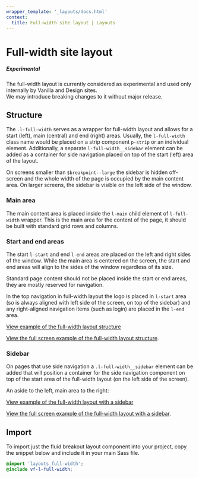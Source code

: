 ```yaml
---
wrapper_template: '_layouts/docs.html'
context:
  title: Full-width site layout | Layouts
---
```


# Full-width site layout

<div class="p-notification--caution">
  <div class="p-notification__content">
    <h5 class="p-notification__title">Experimental</h5>
    <p class="p-notification__message">
      The full-width layout is currently considered as experimental and used only internally by Vanilla and Design sites.<br>
      We may introduce breaking changes to it without major release.
    </p>
  </div>
</div>

## Structure

The `.l-full-width` serves as a wrapper for full-width layout and allows for a start (left), main (central) and end (right) areas. Usually, the `l-full-width` class name would be placed on a strip component `p-strip` or an individual element. Additionally, a separate `l-full-width__sidebar` element can be added as a container for side navigation placed on top of the start (left) area of the layout.

On screens smaller than `$breakpoint--large` the sidebar is hidden off-screen and the whole width of the page is occupied by the main content area. On larger screens, the sidebar is visible on the left side of the window.

### Main area

The main content area is placed inside the `l-main` child element of `l-full-width` wrapper. This is the main area for the content of the page, it should be built with standard grid rows and columns.

### Start and end areas

The start `l-start` and end `l-end` areas are placed on the left and right sides of the window. While the main area is centered on the screen, the start and end areas will align to the sides of the window regardless of its size.

<div class="p-notification--caution">
  <div class="p-notification__content">
    <p class="p-notification__message">
      Standard page content should not be placed inside the start or end areas, they are mostly reserved for navigation.
    </p>
  </div>
</div>

In the top navigation in full-width layout the logo is placed in `l-start` area (so is always aligned with left side of the screen, on top of the sidebar) and any right-aligned navigation items (such as login) are placed in the `l-end` area.

<div class="embedded-example"><a href="/docs/examples/layouts/full-width/structure" class="js-example">
View example of the full-width layout structure
</a></div>

[View the full screen example of the full-width layout structure](/docs/examples/layouts/full-width/structure).

### Sidebar

On pages that use side navigation a `.l-full-width__sidebar` element can be added that will position a container for the side navigation component on top of the start area of the full-width layout (on the left side of the screen).

An aside to the left, main area to the right:

<div class="embedded-example"><a href="/docs/examples/layouts/full-width/default" class="js-example">
View example of the full-width layout with a sidebar
</a></div>

[View the full screen example of the full-width layout with a sidebar](/docs/examples/layouts/full-width/default/).

## Import

To import just the fluid breakout layout component into your project, copy the snippet below and include it in your main Sass file.

```scss
@import 'layouts_full-width';
@include vf-l-full-width;
```
